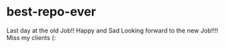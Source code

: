 # best-repo-ever
Last day at the old Job!!
Happy
and
Sad
Looking forward 
to the new Job!!!!
Miss my clients (:
